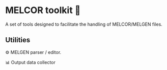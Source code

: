 # MELCOR toolkit 🧰

A set of tools designed to facilitate the handling of MELCOR/MELGEN files.

## Utilities

⚙️ MELGEN parser / editor.

📊 Output data collector